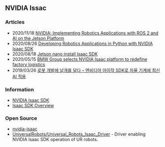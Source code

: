 ## NVIDIA Issac 


### Articles
- 2020/11/18 [NVIDIA: Implementing Robotics Applications with ROS 2 and AI on the Jetson Platform](https://www.pye.ai/2020/11/18/nvidia-implementing-robotics-applications-with-ros-2-and-ai-on-the-nvidia-jetson-platform/)
- 2020/08/26 [Developing Robotics Applications in Python with NVIDIA Isaac SDK](https://www.edge-ai-vision.com/2020/08/developing-robotics-applications-in-python-with-nvidia-isaac-sdk/)
- 2020/08/18 [Jetson nano install Isaac SDK](https://www.programmersought.com/article/61485096734/)
- 2020/05/15 [BMW Group selects NVIDIA Isaac platform to redefine factory logistics](https://www.greencarcongress.com/2020/05/20200515-nvidia.html)
- 2019/03/26 [로봇 개발에 날개를 달다 – 엔비디아 아이작 SDK로 자율 기계에 최신 AI 적용](https://blogs.nvidia.co.kr/2019/03/26/isaac-sdk-general-availability/)


### Information
- [NVIDIA Isaac SDK](https://developer.nvidia.com/isaac-sdk)
- [Isaac SDK Overview](https://www.programmersought.com/article/15012084530/)


### Open Source
- [nvidia-isaac](https://github.com/nvidia-isaac)
- [UniversalRobots/Universal_Robots_Isaac_Driver](https://github.com/UniversalRobots/Universal_Robots_Isaac_Driver) - Driver enabling NVIDIA Isaac SDK operation of UR robots.


